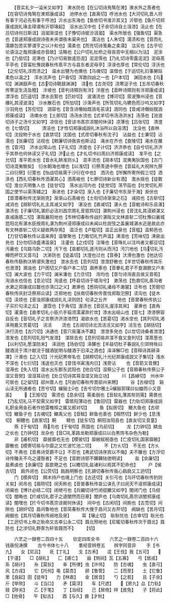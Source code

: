 <!-- { "loadSidebar": true } -->
　　【音实礼夕一溢米又如字】　潨水防也【在公切诗鳬鹥在潨】潨水外之髙者也【在容切诗鳬鹥在潨郑康成读】　池停水也【直离切】呼池水也【大河切礼晋人将有事于河必先有事于呼池】沂水出东海也【鱼依切书淮沂其又】沂鄂也【鱼斤切郑康成説礼瑑圭璋谓有沂鄂瑑起】　沮水出汉中也【子余切诗自土沮漆】沮止也【在吕切诗何日斯沮】沮洳渐湿也【子豫切诗彼汾沮洳】　渠水所居也【强鱼切】渠急也【音遽郑康成説诗夜未央谓夜未渠央也】　濡沾也【人朱切】濡渍和也【音而礼濡豚包苦实蓼谓亨之以汁和也】濡柔也【而兖切诗笺桑之柔濡】　沽买也【古乎切论语沽之哉郑康成亦音故】沽略也【公户切礼杜桥之母丧宫中无相以为沽】　泥涂也【乃低切】泥滞也【乃计切易致逺恐泥】泥泥霈也【乃礼切诗零露泥泥】泥母髙平亭也【音甯杜豫説春秋传髙平方与县东者泥母亭】淳渌也厚也【常伦切】淳沃也【之伦切礼淳而渍之】　温水出犍为也燠也【乌魂切】温借也【于运切礼妇事舅姑柔色以温之】　浑水流声也【户昏切】浑敦四凶之一也【户本切】　渊回水也【乌切】渊渊鼓声也【古切诗鞉鼓渊渊】　浇也【古尧切】浇寒浞子也【五吊切春秋传寒浞生浇及豷】　泮坡也【音判诗隰则有泮】泮崖也【音畔诗隰则有泮郑康成读】　漂浮也【匹遥切】漂水击絮也【匹妙切】　波涌流也【博河切】荥波豫州浸也【音播礼其浸波溠】　沙水散石也【所加切】沙澌声也【所驾切礼乌皫色而沙呜又如字】沙羽皃也【苏佗切】　涵容也【音含诗僭始既涵毛苌读】涵同也【音咸诗僭始旣涵郑康成读】　汤燠水也【土郎切】汤汤水流也【式羊切书汤汤洪水】汤荡也【池浪切诗子之汤兮又如字】凉信也【音谅书髙宗凉闇何休读】凉薄也【吕张切】　清澄也【七情切】
　　清洁也【才性切郑康成説礼沐浴所以自洁清】　沈没也【直林切】沈投物于水也【直禁切】沈国也【式荏切春秋有沈子】　沾益也【士兼切】沾濡也【张廉切】沾视也【敕廉切诗我丧也斯沾】　渑水在齐也【食陵切】渑水在雒也【音沔】　济水出常山也【子礼切】济度也【子计切】济济恭也【自兮切礼济济乎其恭也何休读又子礼切】济止也【才礼切书曰雨曰济郑康成读】　准平也【之允切】准平若水也【音水礼辀准则乆】　混丰流也【胡本切】混夷夷狄国也【古门切诗混夷駾矣】　衍水朝海也増也【以浅切】衍祭羡道中祭也【音延礼大祝辨九祭二曰衍祭】衍寛也【怡战切易需于沙衍在中也】　洒汛也【所懈所寄所假三切】洒涤也【西礼切春秋传洒濯其心】洒髙峻也【七罪切诗新台有洒】　澹水摇也【徒敢切】澹台灭明鲁人也【徒甘切】　荡水出河内也【徒党切】荡节函也【吐党切礼邦国之使节以英荡辅之】　渐进也【才染切】渐入也【子廉切书东渐于海】渐伏也【音潜春秋传沈渐刚克】渐渐山石髙峻也【士衔切诗渐渐之石】　减损也【古斩切】减消也【胡斩切礼礼主其减又如字】　湛没也【直减切】湛乆也【音躭诗和乐且湛】湛渍也【子廉切礼湛炽必洁刘昌宗周礼音慈鸩切】湛荆州浸也【音沈礼其浸颍湛又直减唐感二切】湛阪襄阳地也【市林切春秋传战扵湛阪又文林直斩二切杜豫曰襄城昆阳北有湛水臣按周礼湛为荆州浸郑康成曰未闻以杜説攷之盖襄城湛水近是故此亦有文林直斩二切义疑故两存焉】　滥泛也【卢槛切】滥正出泉也【音槛】滥邾邑也【力甘切春秋传以滥来奔】滥擥聚也【力敢切礼竹声滥】沸涫也【芳味切】沸泉出皃也【分勿切诗盛沸滥泉】　注灌也【之戍切】注喙也【音咮礼以注呜者又都豆切】　汚薉也【乌路乌卧二切】汚下也【哀都切礼道汚则从而汚】汚穴地也【乌切礼汚樽而抔饮又音鸟】　汏淅防也【徒盖切】汏澄也过也【音泰】汏滑也激也【他达切春秋传繇朐汏辀谓矢激也】　泄水去也【息列切】泄泄舒散也【羊世切春秋传其乐也泄泄】溷浊也【户困切又户昏户本二切】溷养豕也【音豢礼君子不食溷腴又户本切】澜大波也【力干切】澜米潘也【力旦切】　洵均也【音匀诗洵直且侯又音荀】洵濄水也信也【息沦切】洵逺也【呼县切诗于嗟洵兮】　漱荡也【色救切礼善沟者水漱之郑康成曰齧也亦荡口之义】漱澣也【悉钩切礼诸母不潄裳】泛布也【芳劒切春秋传庆封泛祭郑众读】泛郑地也【扶南切春秋传晋伐郑取汜祭】渎沟也【徒木切】渎烦也【音浊郑康成説礼礼渎则防】句渎之丘齐
　　地也【音窦春秋传执公子买扵句渎之丘】　渥霑也【于角切】渥渍也【音区礼渥淳其帛】　濯澣也【直角切】濯濡也【直孝切礼小臣爪手翦须濡濯弃扵坎】漆水出岐山也【音七】漆漆祭容自反也【音切礼子之言祭济济漆漆然】渴欲水也【苦葛切】渇水空也【其列切礼渇泽用鹿又苦葛切】　活活
　　流也【古阔切诗北流活活又如字】活生也【胡括切】　决行流也【古穴切】决通也【音穴易藩决不羸】　泄泄多皃也【以丗切诗桑者泄泄】泄发也【息列切礼阳气发泄】　渫除去也【息列切易井渫不食又食列切】渫蒸葱也【以利切礼葱渫防末】　泽润也【场伯切】泽醳也【羊益切杜子春説礼引郊特牲曰醆酒涚于清汁献涚于醆酒犹明与醆酒于旧泽之酒也】泽泽解□也【音释诗其耕泽凙】汁液也【之入切】汁光纪黒帝名也【胡颊切礼汁光纪郑康成説又子集切】浅水不深也【七衍切】浅送也灭也【音饯书寅浅内日】浅旁沾
　　也【音箭又音賛】　湿溽也【失入切】湿水出东郡东武阳也【他合切】湿蔡公子也【音隰春秋传蔡公子湿又音爕】湿湿耳动也【处立切诗其耳湿湿又始立功】
　　川【昌縁切】　州水中可居也【之留切】郤州晋人也【尺由切春秋传晋郤州来聘】
　　谷【古禄切】　谿山渎无所通者也【苦兮切】蠰谿土也【吉兮切尔雅土蠰谿郭璞曰似蝗而小又音奚】
　　【王矩切】　需须也【息余切】需柔弱也【音软礼薄其帤则需】需畏也【乃乱切礼马不契需又如字】　雷隂阳薄动也【鲁回切】雷器也【力轨切郑康成説礼职金用金石者作抢雷椎椁之属又郎对切】
　　鱼【拟居切】　鱞大鱼也【古顽切】鱞鱼子也【古魂切】鱞禹父也【音鮌】鲜鱼也善也【相然切】鲜少也【息浅切】　鲖鳢也【直冡切】鲖
　　鲣也【徒东切】鲖阳汝阳县也【直友切又音童】
　　燕【于甸切】　燕鸟也【于甸切】燕国也【鸟前切】
　　龙【力钟切】鳞虫之长也【力钟切】龙杂也【音□礼革路龙勒郑康成曰以白黒饰韦杂色为勒】
　　非【甫机切】　靡披靡也无也【模彼切】靡敝赋税亟也【亡皮切礼国家靡敝】靡散也【模寄切易与尔靡之又忙波忙池二切】
　　不【方乆切】　不无也【方乆切】不弗也【音弗诗受爵不让】不否也【弗武切诗序宾以不侮】夫不鵻也【方浮切诗传鵻夫不鸟之谨慤者】不足也【音跗诗鄂不韡韡陆徳明读】
　　盐【余廉切】　盐煮卤也【余廉切】盐歆艳之也【以瞻切礼盐诸利以观其不犯命也】
　　户【侯古切】　扃外闭也【公荧切】扃扃明察也【孔頴切春秋传我心扃扃又工迥切】
　　门【模奔切】　闗木持户也境上门也【古还切】关引弓也【乌环切春秋传豹则关矣】闵吊也【眉陨切】闵天称也【音旻春秋传哀公诔孔子曰闵天不淑郑康成读】　闭阖也【博计必结二切】闭绁弓也【兵媚切诗竹闭绲縢又如字】闇闭门也【乌绀切】闇晦也【扵咸切礼君子之道闇然而日章】闇庐也【乌南切礼髙宗谅闇郑康成读】闇嘿也【扵今切书髙宗谅阍何休读】　间中也【古闲切】间厠也【古苋切】间隙也【胡奸切】昌间鲁地也【音简春秋传大搜于昌问又古开切】　阙缺也【苦月切】阙掘也【其月切春秋传阙地及泉】
　　耳【壌止切】　耿耿忧也【古幸切】耿光也【工迥切书上帝之耿命又古幸公永二切】聂北邢地也【尼辄切春秋传次于聂北】聂防也【之涉切礼野豕为轩皆聂而不】
　　【切】














　　六艺之一録卷二百四十五
　　钦定四库全书
　　六艺之一録卷二百四十六　　钱唐倪涛撰
　　古今书体七十八
　　羣经音辨卷五　　辨字同音异
　　手【书九】　　女【尼吕】　　氐【丁礼】　　戈【古禾】　　戉【王伐】我【五可】　　【于谨】　　□【胡礼】　　匚【甫亡】　　甾【侧祠】瓦【五寡】　　弓【居戎】　　系【胡计】　　糸【莫狄】　　率【所律】虫【许伟】　　防【古魂】　　虫【直弓】　　风【方戎】　　它【托何】黾【莫杏】　　卵【鲁管】　　二【而至】　　土【它鲁】　　里【良起】田【徒年】　　力【林直】　　金【居音】　　勺【之若】　　且【子余】斤【举欣】　　斗【当口】　　矛【莫浮】　　车【尺遮】　　【房九】厽【力轨】　　叕【陟劣】　　乙【于笔】　　丁【当经】　　己【居倚】辡【皮免】　　子【将此】　　□【他骨】　　午【拟古】　　酉【与久】酋【才秋】
